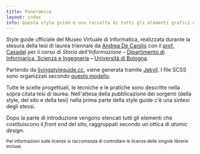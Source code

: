 ```yaml
---
title: Panoramica
layout: index
info: Questa style guide è una raccolta di tutti gli elementi grafici e del codice che li implementa. Lo scopo è quello di riuscire a dare continuità e consistenza nel tempo all'interfaccia del Museo Virtuale di Informatica.
---
```


Style guide ufficiale del Museo Virtuale di Informatica, realizzata durante la stesura della tesi di laurea triennale da [Andrea De Carolis](http://decaro.la) con il [prof. Casadei](http://www.cs.unibo.it/casadei/) per il corso di _Storia dell'Informazione_ – [Dipartimento di Informarica, Scienza e Ingegneria](http://www.informatica.unibo.it/it) – [Università di Bologna](http://www.unibo.it).

Partendo da [livingstyleguide.cc](http://livingstyleguide.cc), viene generata tramite [Jekyll](http://jekyll.rb). I file SCSS sono organizzati secondo [questo modello](http://matthewelsom.com/blog/simple-scss-playbook.html).

Tutte le scelte progettuali, le tecniche e le pratiche sono descritte nella sopra citata tesi di laurea. Nell'attesa della pubblicazione dei sorgenti (della style, del sito e della tesi) nella prima parte della style guide c'è una sintesi degli stessi.

Dopo la parte di introduzione vengono elencati tutti gli elementi che costituiscono il _front end_ del sito, raggruppati secondo un ottica di _atomic design_.

<small>Per informazioni sulle licenze si raccomanda di controllare le licenze delle singole librerie incluse.</small>